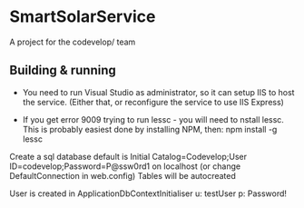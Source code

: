 # SmartSolarService
A project for the codevelop/ team

## Building & running

  - You need to run Visual Studio as administrator, so it can setup IIS to host the service.
  (Either that, or reconfigure the service to use IIS Express)
  
  - If you get error 9009 trying to run lessc - you will need to nstall lessc. 
This is probably easiest done by installing NPM, then: npm install -g lessc


Create a sql database default is Initial Catalog=Codevelop;User ID=codevelop;Password=P@ssw0rd1 on localhost
(or change DefaultConnection in web.config)
Tables will be autocreated

User is created in ApplicationDbContextInitialiser 
u: testUser
p: Password!
